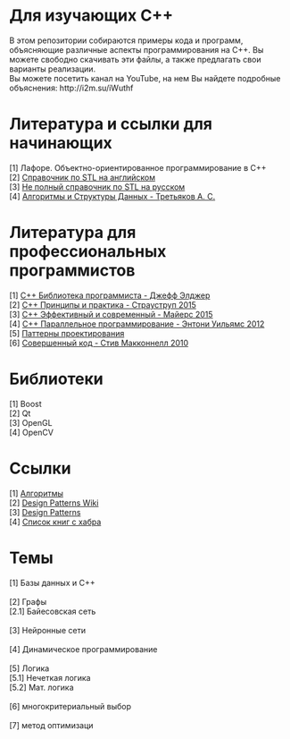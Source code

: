 ﻿<h1>Для изучающих C++</h1>
<p>
В этом репозитории собираются примеры кода и программ, объясняющие различные аспекты программирования на С++. Вы можете свободно скачивать эти файлы, а также предлагать свои варианты реализации.
<br>
Вы можете посетить канал на YouTube, на нем Вы найдете подробные объяснения: http://i2m.su/iWuthf
</p>
<h1>Литература и ссылки для начинающих</h1>
[1] Лафоре. Объектно-ориентированное программирование в C++ <br>
[2] <a href="http://www.cplusplus.com" target="_blank">Справочник по STL на английском</a><br>
[3] <a href="http://ru.cppreference.com/w/" target="_blank">Не полный справочник по STL на русском</a><br>
[4] <a href="https://github.com/Evgeny-Bukovski/ForStudentsLearningCpp/tree/master/DataStructures/Books" target="_blank">Алгоритмы и Cтруктуры Данных - Третьяков А. С.</a><br>
<h1>Литература для профессиональных программистов</h1>
[1] <a href="https://github.com/Evgeny-Bukovski/ForStudentsLearningCpp/tree/master/DataStructures/Books" target="_blank">C++ Библиотека программиста - Джефф Элджер</a><br>
[2] <a href="https://github.com/Evgeny-Bukovski/ForStudentsLearningCpp/tree/master/DataStructures/Books" target="_blank">C++ Принципы и практика - Страуструп 2015</a><br>
[3] <a href="https://github.com/Evgeny-Bukovski/ForStudentsLearningCpp/tree/master/DataStructures/Books" target="_blank">C++ Эффективный и современный - Майерс 2015</a><br>
[4] <a href="https://github.com/Evgeny-Bukovski/ForStudentsLearningCpp/tree/master/DataStructures/Books" target="_blank">C++ Параллельное программирование - Энтони Уильямс 2012</a><br>
[5] <a href="https://github.com/Evgeny-Bukovski/ForStudentsLearningCpp/tree/master/DataStructures/Books" target="_blank">Паттерны проектирования</a><br>
[6] <a href="https://github.com/Evgeny-Bukovski/ForStudentsLearningCpp/tree/master/DataStructures/Books" target="_blank">Совершенный код - Стив Макконнелл 2010</a><br>
<h1>Библиотеки</h1>
[1] Boost<br>
[2] Qt<br>
[3] OpenGL<br>
[4] OpenCV<br>
<h1>Ссылки</h1>
[1] <a href="http://kvodo.ru/category/algorithms" target="_blank">Алгоритмы</a><br>
[2] <a href="https://ru.wikipedia.org/wiki/Design_Patterns" target="_blank">Design Patterns Wiki</a><br>
[3] <a href="https://sourcemaking.com/design_patterns" target="_blank">Design Patterns</a><br>
[4] <a href="https://habrahabr.ru/company/mailru/blog/265103/" target="_blank">Список книг с хабра</a><br>
<h1>Темы</h1>
[1] Базы данных и C++<br>
<br>
[2] Графы<br>
  [2.1] Байесовская сеть<br>
  <br>
[3] Нейронные сети <br>
<br>
[4] Динамическое программирование <br>
<br>
[5] Логика <br>
  [5.1] Нечеткая логика <br>
  [5.2] Мат. логика <br>
  <br>
[6] многокритериальный выбор <br>
<br>
[7] метод оптимизаци<br>
